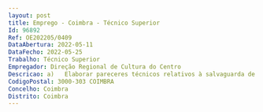 ```yaml
--- 
layout: post
title: Emprego - Coimbra - Técnico Superior
Id: 96892
Ref: OE202205/0409
DataAbertura: 2022-05-11
DataFecho: 2022-05-25
Trabalho: Técnico Superior
Empregador: Direção Regional de Cultura do Centro
Descricao: a)	Elaborar pareceres técnicos relativos à salvaguarda de património arqueológico no âmbito de estudos e projetos em bens culturais móveis e integrados em imóveis classificados, em vias de classificação ou de especial relevância cultural, situados nas respetivas ZGP ou ZEP ou em áreas de reconhecida sensibilidade arqueológica b)	Elaborar pareceres técnicos no âmbito de pedidos de autorização de trabalhos arqueológicos (PATA), de projetos de investigação plurianual em arqueologia (PIPA) e de relatórios de trabalhos arqueológicos previstos no RTA.c)	Acompanhar e fiscalizar os trabalhos arqueológicos em curso autorizados pela tutela d)	Proceder à análise e instrução de procedimentos de classificação de bens culturais imóveis e fixação ou redefinição de ZEP, na área da Arqueologia e)	Participar em grupos de trabalho e comissões técnicas em representação da DRCC f)	Participar em comissões de acompanhamento em sede de AIA e em representação da tutela g)	Analisar e elaborar pareceres no âmbito do acompanhamento da elaboração e ou revisão de Instrumentos de Gestão do Território h)	Proceder à análise do estado de conservação de estruturas arqueológicas, propondo orientações e medidas preventivas para a conservação do património cultural arqueológico e realizar vistorias técnicas em colaboração com outras especialidades e i)	Prestar apoio, na área da Arqueologia, à elaboração de estudos e propostas de intervenção em bens culturais imóveis, móveis ou património integrado.
CodigoPostal: 3000-303 COIMBRA
Concelho: Coimbra
Distrito: Coimbra
--- 
```


